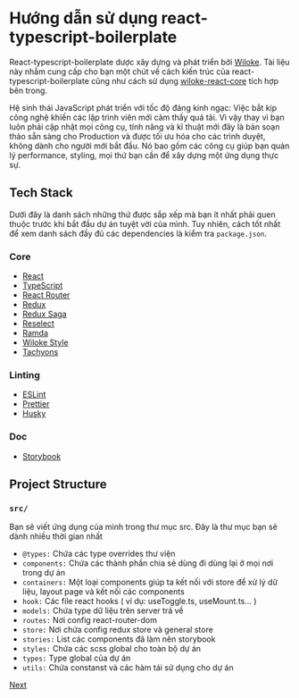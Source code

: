 [2]: ./commands.md

<!-- contend -->

# Hướng dẫn sử dụng react-typescript-boilerplate

React-typescript-boilerplate dược xây dựng và phát triển bởi [Wiloke](https://github.com/wiloke1). Tài liệu này nhằm cung cấp
cho bạn một chút về cách kiến trúc của react-typescript-boilerplate cũng như cách sử dụng [wiloke-react-core](https://www.npmjs.com/package/wiloke-react-core) tích hợp bên trong.

Hệ sinh thái JavaScript phát triển với tốc độ đáng kinh ngạc: Việc bắt kịp công nghệ khiến các lập trình viên mới cảm thấy quá tải. Vì vậy thay vì bạn luôn phải cập nhật mọi công cụ, tính năng và kĩ thuật mới đây là bản soạn thảo sẵn sàng cho Production và được tối ưu hóa cho các trình duyệt, không dành cho người mới bắt đầu. Nó bao gồm các công cụ giúp bạn quản lý performance, styling, mọi thứ bạn cần để xây dựng một ứng dụng thực sự.

## Tech Stack

Dưới đây là danh sách những thứ được sắp xếp mà bạn ít nhất phải quen thuộc trước khi bắt đầu dự án tuyệt vời của mình. Tuy nhiên, cách tốt nhất để xem danh sách đầy đủ các dependencies là kiểm tra `package.json`.

### Core

- [React](https://facebook.github.io/react/)
- [TypeScript](https://www.typescriptlang.org/)
- [React Router](https://github.com/ReactTraining/react-router)
- [Redux](http://redux.js.org/)
- [Redux Saga](https://redux-saga.github.io/redux-saga/)
- [Reselect](https://github.com/reactjs/reselect)
- [Ramda](https://ramdajs.com/)
- [Wiloke Style](#1)
- [Tachyons](#https://tachyons.io/)

### Linting

- [ESLint](http://eslint.org/)
- [Prettier](https://prettier.io/)
- [Husky](https://www.npmjs.com/package/husky)

### Doc

- [Storybook](https://storybook.js.org/)

## Project Structure

### `src/`

Bạn sẽ viết ứng dụng của mình trong thư mục src. Đây là thư mục bạn sẽ dành nhiều thời gian nhất

- `@types:` Chứa các type overrides thư viện
- `components:` Chứa các thành phần chia sẻ dùng đi dùng lại ở mọi nơi trong dự án
- `containers:` Một loại components giúp ta kết nối với store để xử lý dữ liệu, layout page và kết nối các components
- `hook:` Các file react hooks ( ví dụ: useToggle.ts, useMount.ts... )
- `models:` Chứa type dữ liệu trên server trả về
- `routes:` Nơi config react-router-dom
- `store:` Nơi chứa config redux store và general store
- `stories:` List các components đã làm nên storybook
- `styles:` Chứa các scss global cho toàn bộ dự án
- `types:` Type global của dự án
- `utils:` Chứa constanst và các hàm tái sử dụng cho dự án

<!-- end of content -->

[Next][2]
